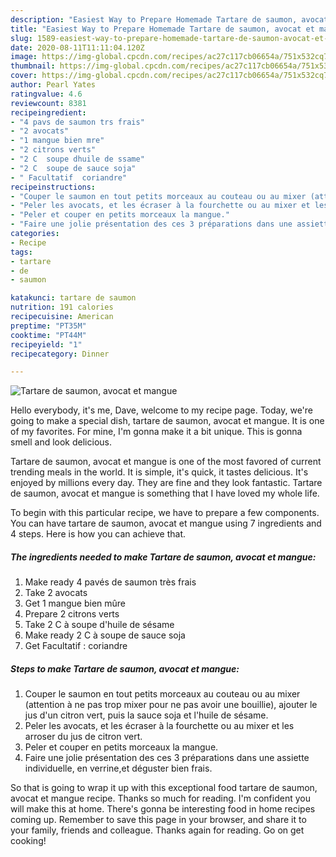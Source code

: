 ```yaml
---
description: "Easiest Way to Prepare Homemade Tartare de saumon, avocat et mangue"
title: "Easiest Way to Prepare Homemade Tartare de saumon, avocat et mangue"
slug: 1589-easiest-way-to-prepare-homemade-tartare-de-saumon-avocat-et-mangue
date: 2020-08-11T11:11:04.120Z
image: https://img-global.cpcdn.com/recipes/ac27c117cb06654a/751x532cq70/tartare-de-saumon-avocat-et-mangue-photo-principale-de-la-recette.jpg
thumbnail: https://img-global.cpcdn.com/recipes/ac27c117cb06654a/751x532cq70/tartare-de-saumon-avocat-et-mangue-photo-principale-de-la-recette.jpg
cover: https://img-global.cpcdn.com/recipes/ac27c117cb06654a/751x532cq70/tartare-de-saumon-avocat-et-mangue-photo-principale-de-la-recette.jpg
author: Pearl Yates
ratingvalue: 4.6
reviewcount: 8381
recipeingredient:
- "4 pavs de saumon trs frais"
- "2 avocats"
- "1 mangue bien mre"
- "2 citrons verts"
- "2 C  soupe dhuile de ssame"
- "2 C  soupe de sauce soja"
- " Facultatif  coriandre"
recipeinstructions:
- "Couper le saumon en tout petits morceaux au couteau ou au mixer (attention à ne pas trop mixer pour ne pas avoir une bouillie), ajouter le jus d&#39;un citron vert, puis la sauce soja et l&#39;huile de sésame."
- "Peler les avocats, et les écraser à la fourchette ou au mixer et les arroser du jus de citron vert."
- "Peler et couper en petits morceaux la mangue."
- "Faire une jolie présentation des ces 3 préparations dans une assiette individuelle, en verrine,et déguster bien frais."
categories:
- Recipe
tags:
- tartare
- de
- saumon

katakunci: tartare de saumon 
nutrition: 191 calories
recipecuisine: American
preptime: "PT35M"
cooktime: "PT44M"
recipeyield: "1"
recipecategory: Dinner

---
```



![Tartare de saumon, avocat et mangue](https://img-global.cpcdn.com/recipes/ac27c117cb06654a/751x532cq70/tartare-de-saumon-avocat-et-mangue-photo-principale-de-la-recette.jpg)

Hello everybody, it's me, Dave, welcome to my recipe page. Today, we're going to make a special dish, tartare de saumon, avocat et mangue. It is one of my favorites. For mine, I'm gonna make it a bit unique. This is gonna smell and look delicious.



Tartare de saumon, avocat et mangue is one of the most favored of current trending meals in the world. It is simple, it's quick, it tastes delicious. It's enjoyed by millions every day. They are fine and they look fantastic. Tartare de saumon, avocat et mangue is something that I have loved my whole life.


To begin with this particular recipe, we have to prepare a few components. You can have tartare de saumon, avocat et mangue using 7 ingredients and 4 steps. Here is how you can achieve that.

<!--inarticleads1-->

##### The ingredients needed to make Tartare de saumon, avocat et mangue:

1. Make ready 4 pavés de saumon très frais
1. Take 2 avocats
1. Get 1 mangue bien mûre
1. Prepare 2 citrons verts
1. Take 2 C à soupe d&#39;huile de sésame
1. Make ready 2 C à soupe de sauce soja
1. Get  Facultatif : coriandre




<!--inarticleads2-->

##### Steps to make Tartare de saumon, avocat et mangue:

1. Couper le saumon en tout petits morceaux au couteau ou au mixer (attention à ne pas trop mixer pour ne pas avoir une bouillie), ajouter le jus d&#39;un citron vert, puis la sauce soja et l&#39;huile de sésame.
1. Peler les avocats, et les écraser à la fourchette ou au mixer et les arroser du jus de citron vert.
1. Peler et couper en petits morceaux la mangue.
1. Faire une jolie présentation des ces 3 préparations dans une assiette individuelle, en verrine,et déguster bien frais.




So that is going to wrap it up with this exceptional food tartare de saumon, avocat et mangue recipe. Thanks so much for reading. I'm confident you will make this at home. There's gonna be interesting food in home recipes coming up. Remember to save this page in your browser, and share it to your family, friends and colleague. Thanks again for reading. Go on get cooking!
